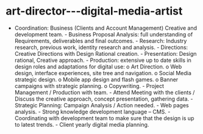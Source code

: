 art-director---digital-media-artist
===================================

-	Coordination: Business (Clients and Account Management) Creative and development team. -	Business Proposal Analysis: full understanding of Requirements, deliverables and final outcomes. -	Research: Industry research, previous work, identity research and analysis. -	Directions: Creative Directions with Design Rational creation.  -	Presentation: Design rational, Creative approach.  -	Production: extensive up to date skills in design roles and adaptations for digital use: o	Art Direction.  o	Web design, interface experiences, site tree and navigation. o	Social Media strategic design. o	Mobile app design and flash games. o	Banner campaigns with strategic planning. o	Copywriting. -	Project Management / Production with team. -	Attend Meeting with the clients / Discuss the creative approach, concept presentation, gathering data. -	Strategic Planning: Campaign Analysis / Action needed. -	Web pages analysis.  -	Strong knowledge development language – CMS. -	Coordinating with development team to make sure that the design is up to latest trends.  -	Client yearly digital media planning. 
